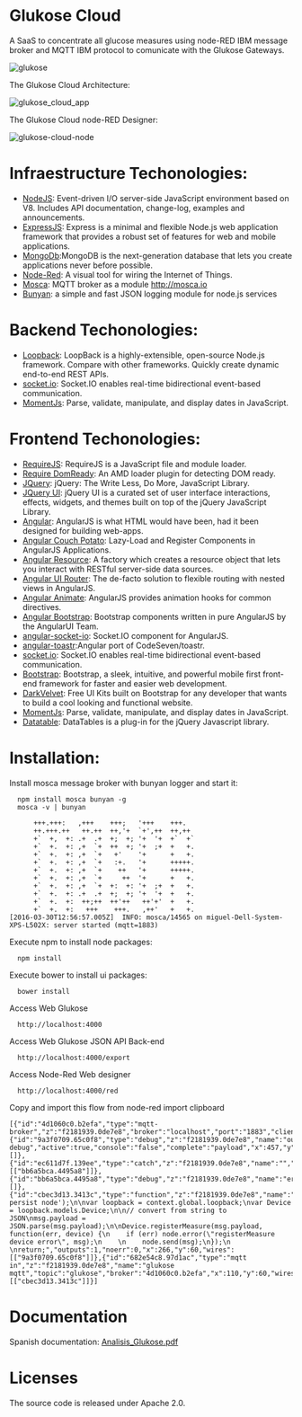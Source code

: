 # Glukose Cloud

A SaaS to concentrate all glucose measures using node-RED IBM message broker and MQTT IBM protocol to comunicate with the Glukose Gateways.

![glukose](https://cloud.githubusercontent.com/assets/1216181/14169234/f2774cf8-f726-11e5-9492-744a1575e029.png)

The Glukose Cloud Architecture:

![glukose_cloud_app](https://cloud.githubusercontent.com/assets/1216181/14146100/c60518c0-f696-11e5-93e1-1eb91aaceb3f.png)

The Glukose Cloud node-RED Designer:

![glukose-cloud-node](https://cloud.githubusercontent.com/assets/1216181/14145935/169d0f0a-f696-11e5-8575-b1fbdc457ebd.png)

# Infraestructure Techonologies:

- [NodeJS](https://nodejs.org/): Event-driven I/O server-side JavaScript environment based on V8. Includes API documentation, change-log, examples and announcements.
- [ExpressJS](http://expressjs.com): Express is a minimal and flexible Node.js web application framework that provides a robust set of features for web and mobile applications.
- [MongoDb](https://www.mongodb.org/):MongoDB is the next-generation database that lets you create applications never before possible.
- [Node-Red](http://nodered.org/): A visual tool for wiring the Internet of Things.
- [Mosca](https://github.com/mcollina/mosca/): MQTT broker as a module http://mosca.io
- [Bunyan](https://github.com/trentm/node-bunyan): a simple and fast JSON logging module for node.js services

# Backend Techonologies:

- [Loopback](https://strongloop.com/): LoopBack is a highly-extensible, open-source Node.js framework. Compare with other frameworks. Quickly create dynamic end-to-end REST APIs.
- [socket.io](http://socket.io/): Socket.IO enables real-time bidirectional event-based communication.
- [MomentJs](http://momentjs.com/): Parse, validate, manipulate, and display dates in JavaScript.

# Frontend Techonologies:

- [RequireJS](http://requirejs.org/): RequireJS is a JavaScript file and module loader.
- [Require DomReady](https://github.com/requirejs/domReady): An AMD loader plugin for detecting DOM ready.
- [JQuery](https://jquery.com): jQuery: The Write Less, Do More, JavaScript Library.
- [JQuery UI](https://jqueryui.com/): jQuery UI is a curated set of user interface interactions, effects, widgets, and themes built on top of the jQuery JavaScript Library.
- [Angular](https://angularjs.org): AngularJS is what HTML would have been, had it been designed for building web-apps.
- [Angular Couch Potato](https://github.com/laurelnaiad/angular-couch-potato): Lazy-Load and Register Components in AngularJS Applications.
- [Angular Resource](https://github.com/angular/bower-angular-resource): A factory which creates a resource object that lets you interact with RESTful server-side data sources.
- [Angular UI Router](https://github.com/angular-ui/ui-router): The de-facto solution to flexible routing with nested views in AngularJS.
- [Angular Animate](https://angularjs.org): AngularJS provides animation hooks for common directives.
- [Angular Bootstrap](https://angular-ui.github.io/bootstrap/): Bootstrap components written in pure AngularJS by the AngularUI Team.
- [angular-socket-io](https://github.com/btford/angular-socket-io): Socket.IO component for AngularJS.
- [angular-toastr](https://github.com/Foxandxss/angular-toastr):Angular port of CodeSeven/toastr.
- [socket.io](http://socket.io/): Socket.IO enables real-time bidirectional event-based communication.
- [Bootstrap](http://getbootstrap.com/): Bootstrap, a sleek, intuitive, and powerful mobile first front-end framework for faster and easier web development.
- [DarkVelvet](http://pixelkit.com/): Free UI Kits built on Bootstrap for any developer that wants to build a cool looking and functional website.
- [MomentJs](http://momentjs.com/): Parse, validate, manipulate, and display dates in JavaScript.
- [Datatable](https://datatables.net/): DataTables is a plug-in for the jQuery Javascript library.

# Installation:

Install mosca message broker with bunyan logger and start it:
```
  npm install mosca bunyan -g
  mosca -v | bunyan

      +++.+++:   ,+++    +++;   '+++    +++.
      ++.+++.++   ++.++  ++,'+  `+',++  ++,++
      +`  +,  +: .+  .+  +;  +; '+  '+  +`  +`
      +`  +.  +: ,+  `+  ++  +; '+  ;+  +   +.
      +`  +.  +: ,+  `+   +'    '+      +   +.
      +`  +.  +: ,+  `+   :+.   '+      +++++.
      +`  +.  +: ,+  `+    ++   '+      +++++.
      +`  +.  +: ,+  `+     ++  '+      +   +.
      +`  +.  +: ,+  `+  +:  +: '+  ;+  +   +.
      +`  +.  +: .+  .+  +;  +; '+  '+  +   +.
      +`  +.  +:  ++;++  ++'++   ++'+'  +   +.
      +`  +.  +:   +++    +++.   ,++'   +   +.
[2016-03-30T12:56:57.005Z]  INFO: mosca/14565 on miguel-Dell-System-XPS-L502X: server started (mqtt=1883)

```

Execute npm to install node packages:
```
  npm install
```

Execute bower to install ui packages:
```
  bower install
```

Access Web Glukose
```
  http://localhost:4000
```

Access Web Glukose JSON API Back-end
```
  http://localhost:4000/export
```

Access Node-Red Web designer
```
  http://localhost:4000/red
```

Copy and import this flow from node-red import clipboard
```
[{"id":"4d1060c0.b2efa","type":"mqtt-broker","z":"f2181939.0de7e8","broker":"localhost","port":"1883","clientid":"","usetls":false,"verifyservercert":true,"compatmode":true,"keepalive":"60","cleansession":true,"willTopic":"","willQos":"0","willRetain":"false","willPayload":"","birthTopic":"","birthQos":"0","birthRetain":"false","birthPayload":""},{"id":"9a3f0709.65c0f8","type":"debug","z":"f2181939.0de7e8","name":"out debug","active":true,"console":"false","complete":"payload","x":457,"y":60,"wires":[]},{"id":"ec611d7f.139ee","type":"catch","z":"f2181939.0de7e8","name":"","scope":null,"x":190,"y":222,"wires":[["bb6a5bca.4495a8"]]},{"id":"bb6a5bca.4495a8","type":"debug","z":"f2181939.0de7e8","name":"error","active":true,"console":"false","complete":"payload","x":356,"y":222,"wires":[]},{"id":"cbec3d13.3413c","type":"function","z":"f2181939.0de7e8","name":"persist","func":"console.log('Start persist node');\n\nvar loopback = context.global.loopback;\nvar Device = loopback.models.Device;\n\n// convert from string to JSON\nmsg.payload = JSON.parse(msg.payload);\n\nDevice.registerMeasure(msg.payload, function(err, device) {\n    if (err) node.error(\"registerMeasure device error\", msg);\n    \n    node.send(msg);\n});\n    \nreturn;","outputs":1,"noerr":0,"x":266,"y":60,"wires":[["9a3f0709.65c0f8"]]},{"id":"682e54c8.97d1ac","type":"mqtt in","z":"f2181939.0de7e8","name":"glukose mqtt","topic":"glukose","broker":"4d1060c0.b2efa","x":110,"y":60,"wires":[["cbec3d13.3413c"]]}]
```

# Documentation
Spanish documentation:
[Analisis_Glukose.pdf](https://github.com/masalinas/glukose-cloud/files/229760/Analisis_Glukose.pdf)

# Licenses
The source code is released under Apache 2.0.
